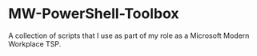 # MW-PowerShell-Toolbox

A collection of scripts that I use as part of my role as a Microsoft Modern Workplace TSP.

